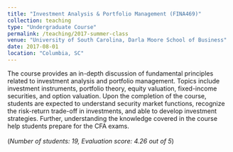 ```yaml
---
title: "Investment Analysis & Portfolio Management (FINA469)"
collection: teaching
type: "Undergraduate Course"
permalink: /teaching/2017-summer-class
venue: "University of South Carolina, Darla Moore School of Business"
date: 2017-08-01
location: "Columbia, SC"
---
```


The course provides an in-depth discussion of fundamental principles related to investment analysis and portfolio management. Topics include investment instruments, portfolio theory, equity valuation, fixed-income securities, and option valuation. Upon the completion of the course, students are expected to understand security market functions, recognize the risk-return trade-off in investments, and able to develop investment strategies. Further, understanding the knowledge covered in the course help students prepare for the CFA exams. <br/> <br/>(*Number of students: 19, Evaluation score: 4.26 out of 5*)